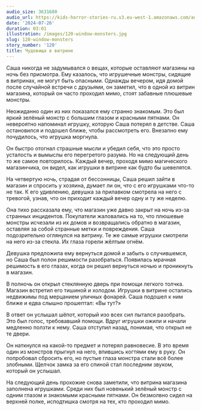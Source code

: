 ```yaml
---
audio_size: 3631680
audio_url: https://kids-horror-stories-ru.s3.eu-west-1.amazonaws.com/audio/120-window-monsters.mp3
date: '2024-07-26'
duration: 03:01
illustration: /images/120-window-monsters.jpg
slug: 120-window-monsters
story_number: '120'
title: Чудовища в витрине
---
```


Саша никогда не задумывался о вещах, которые оставляют магазины на ночь без присмотра. Ему казалось, что игрушечные монстры, сидящие в витринах, не могут быть опасными. Однажды вечером, идя домой после случайной встречи с друзьями, он заметил, что в одной из витрин магазина, который он часто проходил мимо, стоят забавные плюшевые монстры.

Неожиданно один из них показался ему странно знакомым. Это был яркий зелёный монстр с большим глазом и красными пятнами. Он невероятно напоминал игрушку, которую Саша потерял в детстве. Саша остановился и подошел ближе, чтобы рассмотреть его. Внезапно ему почудилось, что игрушка моргнула.

Он быстро отогнал страшные мысли и убедил себя, что это просто усталость и вымыслы его перегретого разума. Но на следующий день то же самое повторилось. Каждый вечер, проходя мимо магического магазинчика, он видел, как игрушки в витрине как будто бы шевелятся.

На четвертую ночь, страдая от бессонницы, Саша решил зайти в магазин и спросить у хозяина, думает ли он, что с его игрушками что-то не так. К его удивлению, девушка за прилавком смотрела на него с тревогой, узнав, что он приходит каждый вечер одну и ту же неделю.

Она тихо рассказала ему, что магазин уже давно закрыт на ночь из-за странных инцидентов. Покупатели жаловались на то, что плюшевые монстры исчезали из их домов и возвращались обратно в магазин, оставляя за собой странные метки и повреждения. Саша подозрительно оглянулся на витрину. Те же самые игрушки смотрели на него из-за стекла. Их глаза горели жёлтым огнём.

Девушка предложила ему вернуться домой и забыть о случившемся, но Саша был полон решимости разобраться. Появилась мрачная решимость в его глазах, когда он решил вернуться ночью и проникнуть в магазин.

В полночь он открыл стеклянную дверь при помощи легкого толчка. Магазин встретил его тишиной и холодом. Игрушки в витрине остались недвижимы под мерцанием уличных фонарей. Саша подошел к ним ближе и едва слышно прошептал: «Вы тут?»

В ответ он услышал шёпот, который изо всех сил пытался разобрать. Это был голос, требовавший помощи. Вдруг игрушки ожили и начали медленно ползти к нему. Саша отступил назад, понимая, что открыл не те двери.

Он наткнулся на какой-то предмет и потерял равновесие. В это время один из монстров прыгнул на него, впившись когтями ему в руку. Он попробовал сбросить его, но пустые глаза монстра стали всё более злобными. Щелчок замка за его спиной стал последним звуком, который он услышал.

На следующий день прохожие снова заметили, что витрина магазина заполнена игрушками. Среди них был новенький зелёный монстр с одним глазом и знакомыми красными пятнами. Он безмолвно сидел на верхней полке, исподтишка смотря на тех, кто проходил мимо.